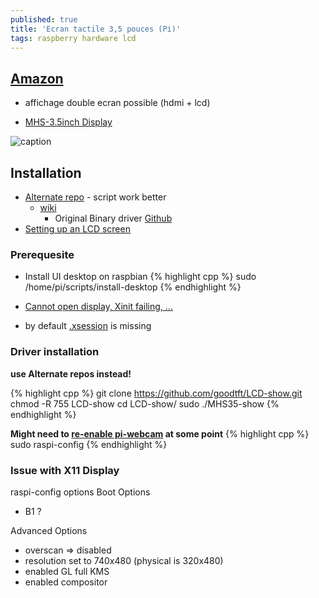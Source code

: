 ```yaml
---
published: true
title: 'Ecran tactile 3,5 pouces (Pi)'
tags: raspberry hardware lcd
---
```

## [Amazon](https://www.amazon.fr/gp/product/B07NTH1JWH/ref=ppx_yo_dt_b_asin_title_o05_s00?ie=UTF8&psc=1)
- affichage double ecran possible (hdmi + lcd)

- [MHS-3.5inch Display](http://www.lcdwiki.com/MHS-3.5inch_RPi_Display)

![caption](https://images-eu.ssl-images-amazon.com/images/I/41VFDo7L2NL._SL500_AC_SS350_.jpg)

## Installation

- [Alternate repo](https://github.com/waveshare/LCD-show) - script work better
    - [wiki](https://www.waveshare.com/wiki/3.2inch_RPi_LCD_(B))
		- Original Binary driver [Github](https://github.com/goodtft/LCD-show)
- [Setting up an LCD screen](https://avikdas.com/2018/12/31/setting-up-lcd-screen-on-raspberry-pi.html)

### Prerequesite
- Install UI desktop on raspbian
{% highlight cpp %}
sudo /home/pi/scripts/install-desktop
{% endhighlight %}

- [Cannot open display, Xinit failing, ...](https://github.com/UnchartedBull/OctoDash/wiki/Troubleshooting#cannot-open-display-xinit-failing-)
- by default  [.xsession](https://unix.stackexchange.com/questions/281858/difference-between-xinitrc-xsession-and-xsessionrc/281923#281923) is missing

### Driver installation
**use Alternate repos instead!**

{% highlight cpp %}
git clone https://github.com/goodtft/LCD-show.git
chmod -R 755 LCD-show
cd LCD-show/
sudo ./MHS35-show
{% endhighlight %}

**Might need to [re-enable pi-webcam](https://thepihut.com/blogs/raspberry-pi-tutorials/16021420-how-to-install-use-the-raspberry-pi-camera) at some point** 
{% highlight cpp %}
sudo raspi-config
{% endhighlight %}

### Issue with X11 Display
raspi-config options
Boot Options
- B1 ?

Advanced Options
- overscan => disabled	
- resolution set to 740x480 (physical is 320x480)
- enabled GL full KMS
- enabled compositor

